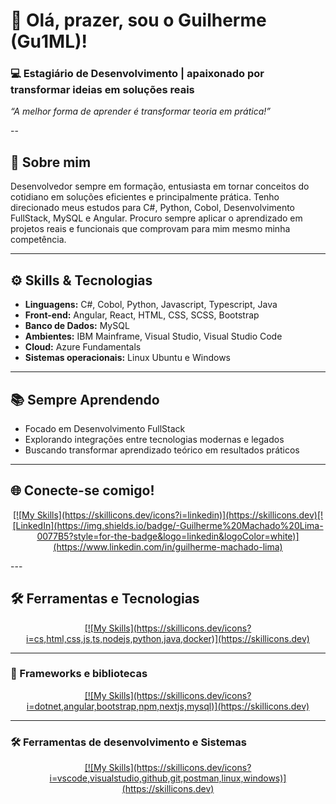 # 👋 Olá, prazer, sou o Guilherme (Gu1ML)!

### 💻 Estagiário de Desenvolvimento | apaixonado por transformar ideias em soluções reais

_“A melhor forma de aprender é transformar teoria em prática!”_

--

## 🚀 Sobre mim

Desenvolvedor sempre em formação, entusiasta em tornar conceitos do cotidiano em soluções eficientes e principalmente prática. 
Tenho direcionado meus estudos para C#, Python, Cobol, Desenvolvimento FullStack, MySQL e Angular. 
Procuro sempre aplicar o aprendizado em projetos reais e funcionais que comprovam para mim mesmo minha competência.

---

## ⚙️ Skills & Tecnologias

- **Linguagens:** C#, Cobol, Python, Javascript, Typescript, Java
- **Front-end:** Angular, React, HTML, CSS, SCSS, Bootstrap
- **Banco de Dados:** MySQL
- **Ambientes:** IBM Mainframe, Visual Studio, Visual Studio Code 
- **Cloud:** Azure Fundamentals
- **Sistemas operacionais:** Linux Ubuntu e Windows 

---

## 📚 Sempre Aprendendo

- Focado em Desenvolvimento FullStack
- Explorando integrações entre tecnologias modernas e legados
- Buscando transformar aprendizado teórico em resultados práticos

---

## 🌐 Conecte-se comigo!

<p align="center">
  <a href="https://skillicons.dev">
[![My Skills](https://skillicons.dev/icons?i=linkedin)](https://skillicons.dev)[![LinkedIn](https://img.shields.io/badge/-Guilherme%20Machado%20Lima-0077B5?style=for-the-badge&logo=linkedin&logoColor=white)](https://www.linkedin.com/in/guilherme-machado-lima)
  </a>
</p>
---

## 🛠️ Ferramentas e Tecnologias

<p align="center">
  <a href="https://skillicons.dev">
[![My Skills](https://skillicons.dev/icons?i=cs,html,css,js,ts,nodejs,python,java,docker)](https://skillicons.dev)
  </a>
</p>

---

### 🚀 Frameworks e bibliotecas

<p align="center">
  <a href="https://skillicons.dev">
[![My Skills](https://skillicons.dev/icons?i=dotnet,angular,bootstrap,npm,nextjs,mysql)](https://skillicons.dev)
  </a>
</p>

---

### 🛠️ Ferramentas de desenvolvimento e Sistemas

<p align="center">
  <a href="https://skillicons.dev">
[![My Skills](https://skillicons.dev/icons?i=vscode,visualstudio,github,git,postman,linux,windows)](https://skillicons.dev)
  </a>
</p>


